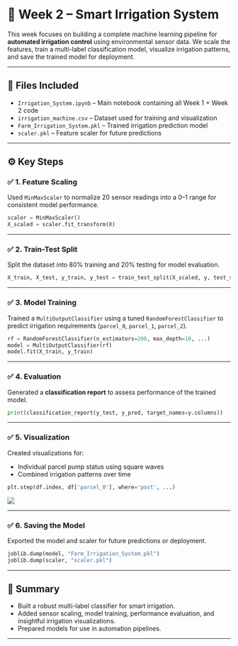 
# 🌱 Week 2 – Smart Irrigation System

This week focuses on building a complete machine learning pipeline for **automated irrigation control** using environmental sensor data. We scale the features, train a multi-label classification model, visualize irrigation patterns, and save the trained model for deployment.

---

## 📁 Files Included

- `Irrigation_System.ipynb` – Main notebook containing all Week 1 + Week 2 code
- `irrigation_machine.csv` – Dataset used for training and visualization
- `Farm_Irrigation_System.pkl` – Trained irrigation prediction model
- `scaler.pkl` – Feature scaler for future predictions

---

## ⚙️ Key Steps

### ✅ 1. Feature Scaling

Used `MinMaxScaler` to normalize 20 sensor readings into a 0–1 range for consistent model performance.

```python
scaler = MinMaxScaler()
X_scaled = scaler.fit_transform(X)
````

---

### ✅ 2. Train-Test Split

Split the dataset into 80% training and 20% testing for model evaluation.

```python
X_train, X_test, y_train, y_test = train_test_split(X_scaled, y, test_size=0.2, random_state=42)
```

---

### ✅ 3. Model Training

Trained a `MultiOutputClassifier` using a tuned `RandomForestClassifier` to predict irrigation requirements (`parcel_0`, `parcel_1`, `parcel_2`).

```python
rf = RandomForestClassifier(n_estimators=200, max_depth=10, ...)
model = MultiOutputClassifier(rf)
model.fit(X_train, y_train)
```

---

### ✅ 4. Evaluation

Generated a **classification report** to assess performance of the trained model.

```python
print(classification_report(y_test, y_pred, target_names=y.columns))
```

---

### ✅ 5. Visualization

Created visualizations for:

* Individual parcel pump status using square waves
* Combined irrigation patterns over time

```python
plt.step(df.index, df['parcel_0'], where='post', ...)
```

![](example_output.png) <!-- Optionally include sample plot here -->

---

### ✅ 6. Saving the Model

Exported the model and scaler for future predictions or deployment.

```python
joblib.dump(model, "Farm_Irrigation_System.pkl")
joblib.dump(scaler, "scaler.pkl")
```

---

## 📌 Summary

* Built a robust multi-label classifier for smart irrigation.
* Added sensor scaling, model training, performance evaluation, and insightful irrigation visualizations.
* Prepared models for use in automation pipelines.

---
